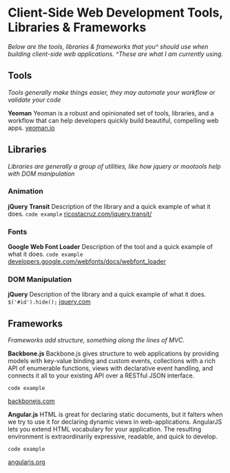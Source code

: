 # Client-Side Web Development Tools, Libraries & Frameworks

*Below are the tools, libraries & frameworks that you^ should use when building client-side web applications.*
*^These are what I am currently using.*

## Tools

*Tools generally make things easier, they may automate your workflow or validate your code*

**Yeoman**
Yeoman is a robust and opinionated set of tools, libraries, and a workflow that can help developers quickly build beautiful, compelling web apps.
[yeoman.io](http://yeoman.io/)

## Libraries

*Libraries are generally a group of utilities, like how jquery or mootools help with DOM manipulation*

### Animation

**jQuery Transit**
Description of the library and a quick example of what it does.
`code example`
[ricostacruz.com/jquery.transit/](http://ricostacruz.com/jquery.transit/)

### Fonts

**Google Web Font Loader**
Description of the tool and a quick example of what it does.
`code example`
[developers.google.com/webfonts/docs/webfont_loader](https://developers.google.com/webfonts/docs/webfont_loader)

### DOM Manipulation

**jQuery**
Description of the library and a quick example of what it does.
`$('#id').hide();`
[jquery.com](http://jquery.com)


## Frameworks

*Frameworks add structure, something along the lines of MVC.*

**Backbone.js** 
Backbone.js gives structure to web applications by providing models with key-value binding and custom events, collections with a rich API of enumerable functions, views with declarative event handling, and connects it all to your existing API over a RESTful JSON interface.

`code example`

[backbonejs.com](http://backbonejs.com)


**Angular.js** 
HTML is great for declaring static documents, but it falters when we try to use it for declaring dynamic views in web-applications. AngularJS lets you extend HTML vocabulary for your application. The resulting environment is extraordinarily expressive, readable, and quick to develop.


`code example`

[angularjs.org](http://angularjs.org/)